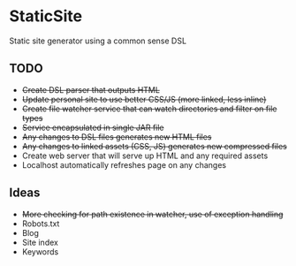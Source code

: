 # StaticSite

Static site generator using a common sense DSL

## TODO

* ~~Create DSL parser that outputs HTML~~
* ~~Update personal site to use better CSS/JS (more linked, less inline)~~
* ~~Create file watcher service that can watch directories and filter on file types~~
* ~~Service encapsulated in single JAR file~~
* ~~Any changes to DSL files generates new HTML files~~
* ~~Any changes to linked assets (CSS, JS) generates new compressed files~~
* Create web server that will serve up HTML and any required assets
* Localhost automatically refreshes page on any changes

## Ideas

* ~~More checking for path existence in watcher, use of exception handling~~
* Robots.txt
* Blog
* Site index
* Keywords
